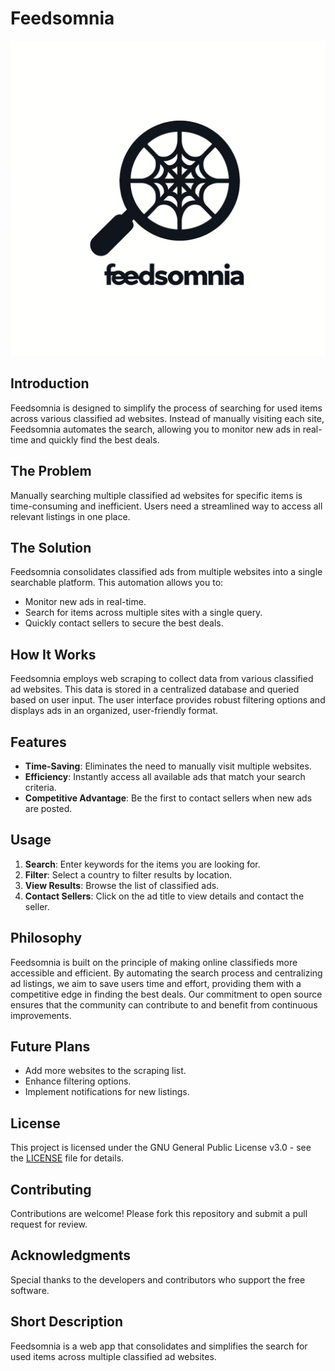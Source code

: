 # Feedsomnia

![Feedsomnia Logo](webapp/static/logo.webp)

## Introduction

Feedsomnia is designed to simplify the process of searching for used items across various classified ad websites. Instead of manually visiting each site, Feedsomnia automates the search, allowing you to monitor new ads in real-time and quickly find the best deals.

## The Problem

Manually searching multiple classified ad websites for specific items is time-consuming and inefficient. Users need a streamlined way to access all relevant listings in one place.

## The Solution

Feedsomnia consolidates classified ads from multiple websites into a single searchable platform. This automation allows you to:

- Monitor new ads in real-time.
- Search for items across multiple sites with a single query.
- Quickly contact sellers to secure the best deals.

## How It Works

Feedsomnia employs web scraping to collect data from various classified ad websites. This data is stored in a centralized database and queried based on user input. The user interface provides robust filtering options and displays ads in an organized, user-friendly format.

## Features

- **Time-Saving**: Eliminates the need to manually visit multiple websites.
- **Efficiency**: Instantly access all available ads that match your search criteria.
- **Competitive Advantage**: Be the first to contact sellers when new ads are posted.

## Usage

1. **Search**: Enter keywords for the items you are looking for.
2. **Filter**: Select a country to filter results by location.
3. **View Results**: Browse the list of classified ads.
4. **Contact Sellers**: Click on the ad title to view details and contact the seller.

## Philosophy

Feedsomnia is built on the principle of making online classifieds more accessible and efficient. By automating the search process and centralizing ad listings, we aim to save users time and effort, providing them with a competitive edge in finding the best deals. Our commitment to open source ensures that the community can contribute to and benefit from continuous improvements.

## Future Plans

- Add more websites to the scraping list.
- Enhance filtering options.
- Implement notifications for new listings.

## License

This project is licensed under the GNU General Public License v3.0 - see the [LICENSE](LICENSE) file for details.

## Contributing

Contributions are welcome! Please fork this repository and submit a pull request for review.

## Acknowledgments

Special thanks to the developers and contributors who support the free software.

## Short Description

Feedsomnia is a web app that consolidates and simplifies the search for used items across multiple classified ad websites.
